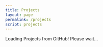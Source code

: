 ```yaml
---
title: Projects
layout: page
permalink: /projects
script: projects
---
```


<main class="relative bg-black h-dvh flex justify-center items-center">
  Loading Projects from GitHub! Please wait...
</main>
